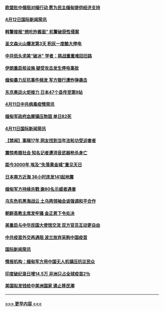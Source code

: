 #### [欧盟批中俄阻对缅行动 愿为民主缅甸提供经济支持](../pages/prog202/a103094382.md?t=04122251) 
#### [4月12日国际新闻简讯](../pages/prog202/a103094233.md?t=04122251) 
#### [韩警接报“想吃炸酱面” 机警破获性侵案](../pages/prog202/a103094214.md?t=04122251) 
#### [圣文森火山爆发第3天 积灰一度酿大停电](../pages/prog202/a103094183.md?t=04122251) 
#### [中共低头求美“破冰” 学者：挑战重重难回旧路](../pages/prog202/a103094153.md?t=04122251) 
#### [伊朗重启核设施 疑受攻击发生停电事故](../pages/prog202/a103094103.md?t=04122251) 
#### [缅甸暴力反抗事件频发 军方银行遭炸弹袭击](../pages/prog202/a103093973.md?t=04122251) 
#### [东京奥运火炬接力 日本47个县传至第9站](../pages/prog202/a103093984.md?t=04122251) 
#### [4月11日中共病毒疫情简讯](../pages/prog202/a103093916.md?t=04122251) 
#### [缅甸军政府血腥镇压勃固 单日82死](../pages/prog202/a103093910.md?t=04122251) 
#### [4月11日国际新闻简讯](../pages/prog202/a103093892.md?t=04122251) 
#### [【禁闻】事隔17年 网友找到当年法轮功受迫害者](../pages/prog202/a103093874.md?t=04122251) 
#### [震惊希腊社会 知名记者遭消音武器枪杀身亡](../pages/prog202/a103093832.md?t=04122251) 
#### [距今3000年 埃及“失落黄金城”重见天日](../pages/prog202/a103093805.md?t=04122251) 
#### [日本南方近海 36小时连发141起地震](../pages/prog202/a103093794.md?t=04122251) 
#### [缅甸军方持续杀戮 逾80名示威者遇害](../pages/prog202/a103093692.md?t=04122251) 
#### [乌东危机黑海战云 土乌两领袖会谈强调和平合作](../pages/prog202/a103093649.md?t=04122251) 
#### [朝鲜高教主席发牢骚 金正恩下令处决](../pages/prog202/a103093618.md?t=04122251) 
#### [美重启与中华民国大使馆交流 双方官员互动更自由](../pages/prog202/a103093585.md?t=04122251) 
#### [中共疫苗外交再遇阻 波兰放弃采购中国疫苗](../pages/prog202/a103093534.md?t=04122251) 
#### [国际新闻简讯](../pages/prog202/a103093502.md?t=04122251) 
#### [情报机构：缅甸军方用中国无人机镇压抗议民众](../pages/prog202/a103093454.md?t=04122251) 
#### [印度破纪录日增14.5万 非洲只占全球疫苗2％](../pages/prog202/a103093389.md?t=04122251) 
#### [美国拟发钱给中美洲国家 遏止移民潮](../pages/prog202/a103093379.md?t=04122251) 

----
#### [ >>> 更早内容 <<< ](../indexes/prog202-earlier.md)
